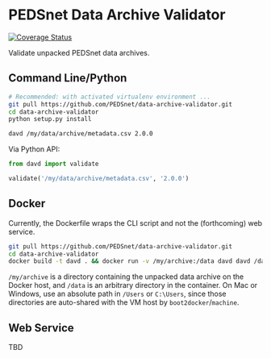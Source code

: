 # PEDSnet Data Archive Validator

[![Coverage Status](https://coveralls.io/repos/PEDSnet/data-archive-validator/badge.svg?branch=master&service=github)](https://coveralls.io/github/PEDSnet/data-archive-validator?branch=master)

Validate unpacked PEDSnet data archives.

## Command Line/Python

```sh
# Recommended: with activated virtualenv environment ...
git pull https://github.com/PEDSnet/data-archive-validator.git
cd data-archive-validator
python setup.py install

davd /my/data/archive/metadata.csv 2.0.0
```

Via Python API:

```python
from davd import validate

validate('/my/data/archive/metadata.csv', '2.0.0')
```

## Docker

Currently, the Dockerfile wraps the CLI script and not the (forthcoming) web service.

```sh
git pull https://github.com/PEDSnet/data-archive-validator.git
cd data-archive-validator
docker build -t davd . && docker run -v /my/archive:/data davd davd /data/metadata.csv 2.0.0
```

`/my/archive` is a directory containing the unpacked data archive on the 
Docker host, and `/data` is an arbitrary directory in the container.  On Mac or
Windows, use an absolute path in `/Users` or `C:\Users`, since those
directories are auto-shared with the VM host by `boot2docker`/`machine`.

## Web Service

TBD
